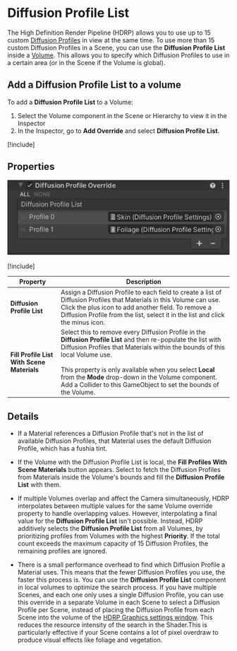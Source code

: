 # Diffusion Profile List

The High Definition Render Pipeline (HDRP) allows you to use up to 15 custom [Diffusion Profiles](diffusion-profile-reference.md) in view at the same time. To use more than 15 custom Diffusion Profiles in a Scene, you can use the **Diffusion Profile List** inside a [Volume](understand-volumes.md). This allows you to specify which Diffusion Profiles to use in a certain area (or in the Scene if the Volume is global).

## Add a Diffusion Profile List to a volume

To add a **Diffusion Profile List** to a Volume:

1. Select the Volume component in the Scene or Hierarchy to view it in the Inspector
2. In the Inspector, go to **Add Override** and select **Diffusion Profile List**.

[!include[](snippets/volume-override-api.md)]

## Properties

![](Images\Override-DiffusionProfile1.png)

[!include[](snippets/Volume-Override-Enable-Properties.md)]

| **Property**                               | **Description**                                              |
| ------------------------------------------ | ------------------------------------------------------------ |
| **Diffusion Profile List**                 | Assign a Diffusion Profile to each field to create a list of Diffusion Profiles that Materials in this Volume can use. Click the plus icon to add another field. To remove a Diffusion Profile from the list, select it in the list and click the minus icon. |
| **Fill Profile List With Scene Materials** | Select this to remove every Diffusion Profile in the **Diffusion Profile List** and then re-populate the list with Diffusion Profiles that Materials within the bounds of this local Volume use. <br/><br/>This property is only available when you select **Local** from the **Mode** drop-down in the Volume component. Add a Collider to this GameObject to set the bounds of the Volume. |

## Details

- If a Material references a Diffusion Profile that's not in the list of available Diffusion Profiles, that Material uses the default Diffusion Profile, which has a fushia tint.

- If the Volume with the Diffusion Profile List is local, the **Fill Profiles With Scene Materials** button appears. Select to fetch the Diffusion Profiles from Materials inside the Volume's bounds and fill the **Diffusion Profile List** with them.

- If multiple Volumes overlap and affect the Camera simultaneously, HDRP interpolates between multiple values for the same Volume override property to handle overlapping values. However, interpolating a final value for the **Diffusion Profile List** isn't possible. Instead, HDRP additively selects the **Diffusion Profile List** from all Volumes, by prioritizing profiles from Volumes with the highest **Priority**. If the total count exceeds the maximum capacity of 15 Diffusion Profiles, the remaining profiles are ignored.

- There is a small performance overhead to find which Diffusion Profile a Material uses. This means that the fewer Diffusion Profiles you use, the faster this process is. You can use the **Diffusion Profile List** component in local volumes to optimize the search process. If you have multiple Scenes, and each one only uses a single Diffusion Profile, you can use this override in a separate Volume in each Scene to select a Diffusion Profile per Scene, instead of placing the Diffusion Profile from each Scene into the volume of the [HDRP Graphics settings window](Default-Settings-Window.md). This reduces the resource intensity of the search in the Shader.This is particularly effective if your Scene contains a lot of pixel overdraw to produce visual effects like foliage and vegetation.
